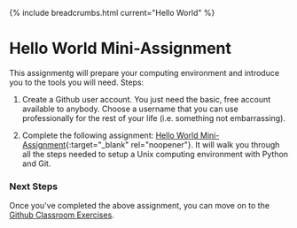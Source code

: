 {% include breadcrumbs.html current="Hello World" %}

# Hello World Mini-Assignment

This assignmentg will prepare your computing environment and introduce you to the tools you will need. Steps:

1. Create a Github user account. You just need the basic, free account available to anybody. Choose a username that you can use professionally for the rest of your life (i.e. something not embarrassing).

2. Complete the following assignment: [Hello World Mini-Assignment](https://github.com/nandans-summer-camp/python-hello-world){:target="_blank" rel="noopener"}. It will walk you through all the steps needed to setup a Unix computing environment with Python and Git.

### Next Steps

Once you've completed the above assignment, you can move on to the [Github Classroom Exercises](./classroom).
